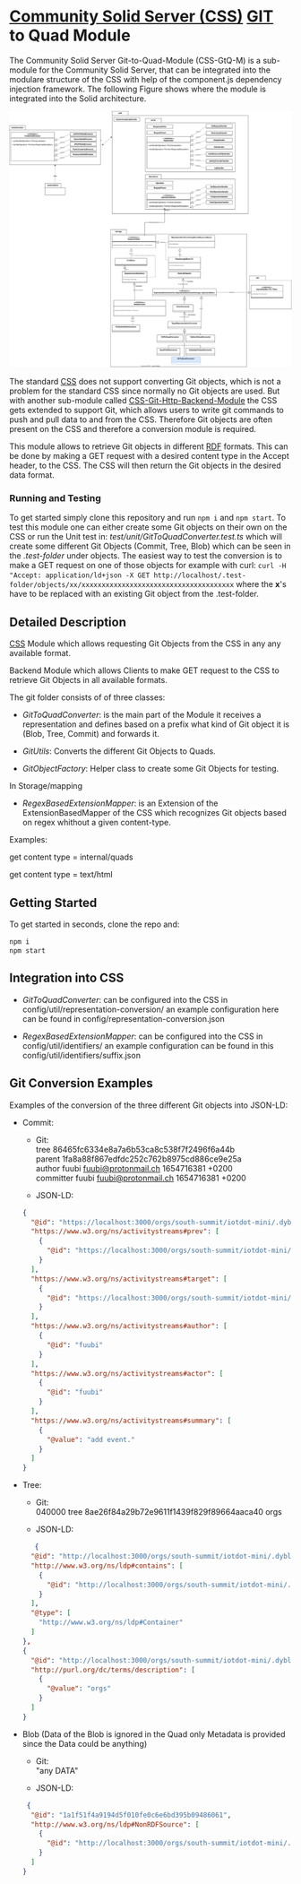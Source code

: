 # [Community Solid Server (CSS)](https://github.com/CommunitySolidServer/CommunitySolidServer) [GIT](https://git-scm.com/) to Quad Module 


The Community Solid Server Git-to-Quad-Module (CSS-GtQ-M) is a sub-module for the Community Solid Server, that can be integrated into the modulare structure of the CSS with help of the component.js dependency injection framework. The following Figure shows where the module is integrated into the Solid architecture.

![Overview](./ClassDiagramOverviewGitToQuad.drawio.svg)

The standard [CSS](https://github.com/CommunitySolidServer/CommunitySolidServer) does not support converting Git objects, which is not a problem for the standard CSS since normally no Git objects are used. But with another sub-module called [CSS-Git-Http-Backend-Module](https://gitlab.com/ColombaLink/dev/dapsi/public/css/modules/css-git-http-backend-module) the CSS gets extended to support Git, which allows users to write git commands to push and pull data to and from the CSS. Therefore Git objects are often present on the CSS and therefore a conversion module is required.

This module allows to retrieve Git objects in different [RDF](https://www.w3.org/RDF/) formats. This can be done by making a GET request with a desired content type in the Accept header, to the CSS. The CSS will then return the Git objects in the desired data format.

### Running and Testing

To get started simply clone this repository and run ``npm i`` and ``npm start``. 
To test this module one can either create some Git objects on their own on the CSS or run the Unit test in: *test/unit/GitToQuadConverter.test.ts* which will create some different Git Objects (Commit, Tree, Blob) which can be seen in the *.test-folder* under objects. The easiest way to test the conversion is to make a GET request on one of those objects for example with curl: ``curl -H "Accept: application/ld+json -X GET http://localhost/.test-folder/objects/xx/xxxxxxxxxxxxxxxxxxxxxxxxxxxxxxxxxxxxxx`` where the **x**'s have to be replaced with an existing Git object from the .test-folder.  

## Detailed Description

[CSS](https://github.com/CommunitySolidServer/CommunitySolidServer) Module which allows requesting Git Objects from the CSS in any any available format.

Backend Module which allows Clients to make GET request to the CSS to retrieve Git Objects in all available formats.

The git folder consists of of three classes:

* *GitToQuadConverter*: is the main part of the Module it receives a representation and defines based on a prefix what kind of Git object it is (Blob, Tree, Commit) and forwards it.

* *GitUtils*: Converts the different Git Objects to Quads.

* *GitObjectFactory*: Helper class to create some Git Objects for testing.

In Storage/mapping

* *RegexBasedExtensionMapper*: is an Extension of the ExtensionBasedMapper of the CSS which recognizes Git objects based on regex whithout a given content-type.





Examples:

get content type = internal/quads

get content type = text/html

## Getting Started

To get started in seconds, clone the repo and:
```
npm i
npm start
```

## Integration into CSS

* *GitToQuadConverter*: can be configured into the CSS in config/util/representation-conversion/ an example configuration here can be found in config/representation-conversion.json

* *RegexBasedExtensionMapper*: can be configured into the CSS in config/util/identifiers/ an example configuration can be found in this config/util/identifiers/suffix.json


## Git Conversion Examples

Examples of the conversion of the three different Git objects into JSON-LD:

- Commit:
    - Git:\
        tree 86465fc6334e8a7a6b53ca8c538f7f2496f6a44b\
        parent 1fa8a88f867edfdc252c762b8975cd886ce9e25a\
        author fuubi <fuubi@protonmail.ch> 1654716381 +0200\
        committer fuubi <fuubi@protonmail.ch> 1654716381 +0200



    - JSON-LD:

  ```json
  {
    "@id": "https://localhost:3000/orgs/south-summit/iotdot-mini/.dybli/objects/1a/5c659770fda3da8a5f6346433eb37a0436cdc3",
    "https://www.w3.org/ns/activitystreams#prev": [
      {
        "@id": "https://localhost:3000/orgs/south-summit/iotdot-mini/.dybli/objects/1f/a8a88f867edfdc252c762b8975cd886ce9e25a"
      }
    ],
    "https://www.w3.org/ns/activitystreams#target": [
      {
        "@id": "https://localhost:3000/orgs/south-summit/iotdot-mini/.dybli/objects/86/465fc6334e8a7a6b53ca8c538f7f2496f6a44b"
      }
    ],
    "https://www.w3.org/ns/activitystreams#author": [
      {
        "@id": "fuubi"
      }
    ],
    "https://www.w3.org/ns/activitystreams#actor": [
      {
        "@id": "fuubi"
      }
    ],
    "https://www.w3.org/ns/activitystreams#summary": [
      {
        "@value": "add event."
      }
    ]
  }

  ```



- Tree:
    - Git:\
       040000 tree 8ae26f84a29b72e9611f1439f829f89664aaca40	orgs


    - JSON-LD:
  ```json
     {
    "@id": "http://localhost:3000/orgs/south-summit/iotdot-mini/.dybli/objects/1a/1d7028da939437f8d51a44f27dbf7f64bb5936",
    "http://www.w3.org/ns/ldp#contains": [
      {
        "@id": "http://localhost:3000/orgs/south-summit/iotdot-mini/.dybli/objects/8a/e26f84a29b72e9611f1439f829f89664aaca40"
      }
    ],
    "@type": [
      "http://www.w3.org/ns/ldp#Container"
    ]
  },
  {
    "@id": "http://localhost:3000/orgs/south-summit/iotdot-mini/.dybli/objects/8a/e26f84a29b72e9611f1439f829f89664aaca40",
    "http://purl.org/dc/terms/description": [
      {
        "@value": "orgs"
      }
    ]
  }

  ```




- Blob (Data of the Blob is ignored in the Quad only Metadata is provided since the Data could be anything)
    - Git:\
        "any DATA"

    - JSON-LD:
  ```json
   {
    "@id": "1a1f51f4a9194d5f010fe0c6e6bd395b09486061",
    "http://www.w3.org/ns/ldp#NonRDFSource": [
      {
        "@id": "http://localhost:3000/orgs/south-summit/iotdot-mini/.dybli/objects/1a/1f51f4a9194d5f010fe0c6e6bd395b09486061"
      }
    ]
  }

  ```

    





